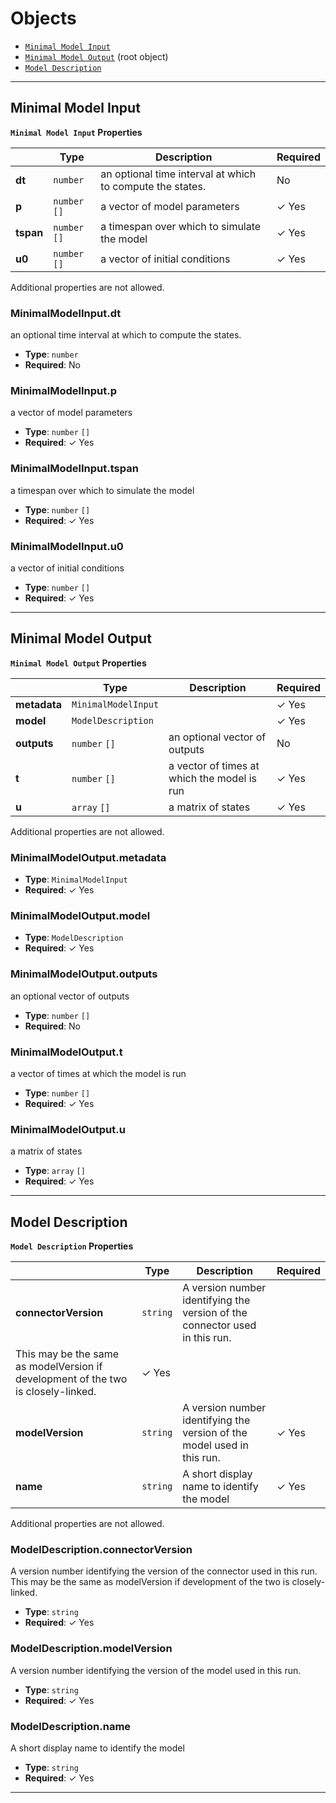 # Objects
* [`Minimal Model Input`](#reference-minimalmodelinput)
* [`Minimal Model Output`](#reference-minimalmodeloutput) (root object)
* [`Model Description`](#reference-modeldescription)


---------------------------------------
<a name="reference-minimalmodelinput"></a>
## Minimal Model Input

**`Minimal Model Input` Properties**

|   |Type|Description|Required|
|---|---|---|---|
|**dt**|`number`|an optional time interval at which to compute the states.|No|
|**p**|`number` `[]`|a vector of model parameters| &#10003; Yes|
|**tspan**|`number` `[]`|a timespan over which to simulate the model| &#10003; Yes|
|**u0**|`number` `[]`|a vector of initial conditions| &#10003; Yes|

Additional properties are not allowed.

### MinimalModelInput.dt

an optional time interval at which to compute the states.

* **Type**: `number`
* **Required**: No

### MinimalModelInput.p

a vector of model parameters

* **Type**: `number` `[]`
* **Required**:  &#10003; Yes

### MinimalModelInput.tspan

a timespan over which to simulate the model

* **Type**: `number` `[]`
* **Required**:  &#10003; Yes

### MinimalModelInput.u0

a vector of initial conditions

* **Type**: `number` `[]`
* **Required**:  &#10003; Yes




---------------------------------------
<a name="reference-minimalmodeloutput"></a>
## Minimal Model Output

**`Minimal Model Output` Properties**

|   |Type|Description|Required|
|---|---|---|---|
|**metadata**|`MinimalModelInput`|| &#10003; Yes|
|**model**|`ModelDescription`|| &#10003; Yes|
|**outputs**|`number` `[]`|an optional vector of outputs|No|
|**t**|`number` `[]`|a vector of times at which the model is run| &#10003; Yes|
|**u**|`array` `[]`|a matrix of states| &#10003; Yes|

Additional properties are not allowed.

### MinimalModelOutput.metadata

* **Type**: `MinimalModelInput`
* **Required**:  &#10003; Yes

### MinimalModelOutput.model

* **Type**: `ModelDescription`
* **Required**:  &#10003; Yes

### MinimalModelOutput.outputs

an optional vector of outputs

* **Type**: `number` `[]`
* **Required**: No

### MinimalModelOutput.t

a vector of times at which the model is run

* **Type**: `number` `[]`
* **Required**:  &#10003; Yes

### MinimalModelOutput.u

a matrix of states

* **Type**: `array` `[]`
* **Required**:  &#10003; Yes




---------------------------------------
<a name="reference-modeldescription"></a>
## Model Description

**`Model Description` Properties**

|   |Type|Description|Required|
|---|---|---|---|
|**connectorVersion**|`string`|A version number identifying the version of the connector used in this run.
This may be the same as modelVersion if development of the two is closely-linked.| &#10003; Yes|
|**modelVersion**|`string`|A version number identifying the version of the model used in this run.| &#10003; Yes|
|**name**|`string`|A short display name to identify the model| &#10003; Yes|

Additional properties are not allowed.

### ModelDescription.connectorVersion

A version number identifying the version of the connector used in this run.
This may be the same as modelVersion if development of the two is closely-linked.

* **Type**: `string`
* **Required**:  &#10003; Yes

### ModelDescription.modelVersion

A version number identifying the version of the model used in this run.

* **Type**: `string`
* **Required**:  &#10003; Yes

### ModelDescription.name

A short display name to identify the model

* **Type**: `string`
* **Required**:  &#10003; Yes




---------------------------------------
<a name="reference-"></a>
## 

